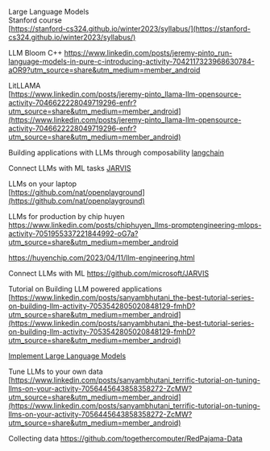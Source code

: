 Large Language Models  
Stanford course  
[https://stanford-cs324.github.io/winter2023/syllabus/](https://stanford-cs324.github.io/winter2023/syllabus/)

LLM Bloom C++
https://www.linkedin.com/posts/jeremy-pinto_run-language-models-in-pure-c-introducing-activity-7042117323968630784-aOR9?utm_source=share&utm_medium=member_android

LitLLAMA  
[https://www.linkedin.com/posts/jeremy-pinto_llama-llm-opensource-activity-7046622228049719296-enfr?utm_source=share&utm_medium=member_android](https://www.linkedin.com/posts/jeremy-pinto_llama-llm-opensource-activity-7046622228049719296-enfr?utm_source=share&utm_medium=member_android)

Building applications with LLMs through composability
[langchain](https://github.com/hwchase17/langchain)

Connect LLMs with ML tasks
[JARVIS](https://github.com/microsoft/JARVIS)

LLMs on your laptop  
[https://github.com/nat/openplayground](https://github.com/nat/openplayground)

LLMs for production by chip huyen
https://www.linkedin.com/posts/chiphuyen_llms-promptengineering-mlops-activity-7051955337221844992-oG7a?utm_source=share&utm_medium=member_android

https://huyenchip.com/2023/04/11/llm-engineering.html

Connect LLMs with ML
https://github.com/microsoft/JARVIS

Tutorial on Building LLM powered applications  
[https://www.linkedin.com/posts/sanyambhutani_the-best-tutorial-series-on-building-llm-activity-7053542805020848129-fmhD?utm_source=share&utm_medium=member_android](https://www.linkedin.com/posts/sanyambhutani_the-best-tutorial-series-on-building-llm-activity-7053542805020848129-fmhD?utm_source=share&utm_medium=member_android)

[Implement Large Language Models](https://www.linkedin.com/posts/yijing-barry-zhang_as-a-llm-practioner-this-is-my-current-framework-activity-7051010639225319424-rqk1?utm_source=share&utm_medium=member_desktop)

Tune LLMs to your own data  
[https://www.linkedin.com/posts/sanyambhutani_terrific-tutorial-on-tuning-llms-on-your-activity-7056445643858358272-ZcMW?utm_source=share&utm_medium=member_android](https://www.linkedin.com/posts/sanyambhutani_terrific-tutorial-on-tuning-llms-on-your-activity-7056445643858358272-ZcMW?utm_source=share&utm_medium=member_android)


Collecting data
https://github.com/togethercomputer/RedPajama-Data